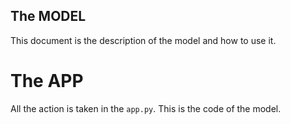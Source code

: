 ## The MODEL ##

This document is the description of the model and how to use it.

# The APP #

All the action is taken in the `app.py`. This is the code of the model.